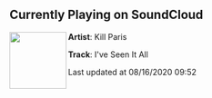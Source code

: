 ## Currently Playing on SoundCloud

[<img align="left" width="100" src="https://i1.sndcdn.com/artworks-000676469023-wyp5dh-t50x50.jpg">](https://soundcloud.com/killparis/ive-seen-it-all?in=killparis/sets/house-with-a-pool)

**Artist**: Kill Paris 

**Track**: I've Seen It All

Last updated at 08/16/2020 09:52

